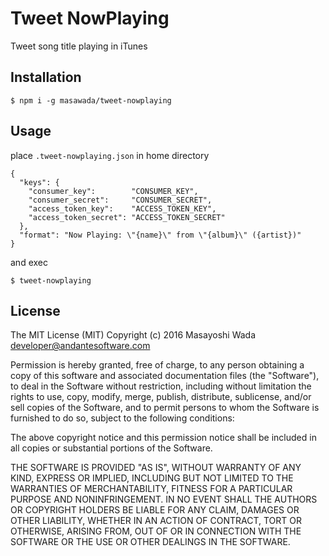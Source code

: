 Tweet NowPlaying
================

Tweet song title playing in iTunes

## Installation

```
$ npm i -g masawada/tweet-nowplaying
```

## Usage
place `.tweet-nowplaying.json` in home directory

```
{
  "keys": {
    "consumer_key":        "CONSUMER_KEY",
    "consumer_secret":     "CONSUMER_SECRET",
    "access_token_key":    "ACCESS_TOKEN_KEY",
    "access_token_secret": "ACCESS_TOKEN_SECRET"
  },
  "format": "Now Playing: \"{name}\" from \"{album}\" ({artist})"
}
```

and exec

```
$ tweet-nowplaying
```

## License

The MIT License (MIT)
Copyright (c) 2016 Masayoshi Wada <developer@andantesoftware.com>

Permission is hereby granted, free of charge, to any person obtaining a copy of this software and associated documentation files (the "Software"), to deal in the Software without restriction, including without limitation the rights to use, copy, modify, merge, publish, distribute, sublicense, and/or sell copies of the Software, and to permit persons to whom the Software is furnished to do so, subject to the following conditions:

The above copyright notice and this permission notice shall be included in all copies or substantial portions of the Software.

THE SOFTWARE IS PROVIDED "AS IS", WITHOUT WARRANTY OF ANY KIND, EXPRESS OR IMPLIED, INCLUDING BUT NOT LIMITED TO THE WARRANTIES OF MERCHANTABILITY, FITNESS FOR A PARTICULAR PURPOSE AND NONINFRINGEMENT. IN NO EVENT SHALL THE AUTHORS OR COPYRIGHT HOLDERS BE LIABLE FOR ANY CLAIM, DAMAGES OR OTHER LIABILITY, WHETHER IN AN ACTION OF CONTRACT, TORT OR OTHERWISE, ARISING FROM, OUT OF OR IN CONNECTION WITH THE SOFTWARE OR THE USE OR OTHER DEALINGS IN THE SOFTWARE.
